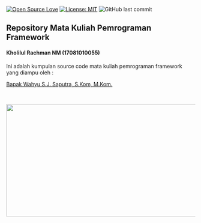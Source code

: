 [![Open Source Love](https://badges.frapsoft.com/os/v1/open-source.svg?style=flat)](https://github.com/ellerbrock/open-source-badges/)
[![License: MIT](https://img.shields.io/badge/License-MIT-green.svg)](https://opensource.org/licenses/MIT)
![GitHub last commit](https://img.shields.io/github/last-commit/kholilboy/Repo-Mata-Kuliah-Pemrograman-Framework)

## Repository Mata Kuliah Pemrograman Framework
#### Kholilul Rachman NM (17081010055)
Ini adalah kumpulan source code mata kuliah pemrograman framework yang diampu oleh : 

<a href="#">Bapak Wahyu S.J. Saputra, S.Kom, M.Kom. </a>

<br>
<p align="center">
        <img src="https://www.google.com/url?sa=i&url=https%3A%2F%2Fmedium.com%2F%40alibiabu16%2Fdefinisi-framework-jenis-dan-langkah-installasi-5f02d5804398&psig=AOvVaw2tgmxHkY2xt2T8hh3IefYb&ust=1591471290155000&source=images&cd=vfe&ved=0CAIQjRxqFwoTCMCH2Nmy6-kCFQAAAAAdAAAAABAD" width="600" height="300">
</p>
<br>
